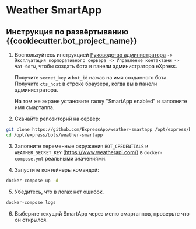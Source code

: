# Weather SmartApp


## Инструкция по развёртыванию {{cookiecutter.bot_project_name}}

1. Воспользуйтесь инструкцией [Руководство
   администратора](https://express.ms/admin_guide.pdf) `-> Эксплуатация корпоративного
   сервера -> Управление контактами -> Чат-боты`, чтобы создать бота в панели
   администратора eXpress.

   Получите `secret_key` и `bot_id` нажав на имя созданного бота.
   Получите `cts_host` в строке браузера, когда вы в панели администратора.

   На том же экране установите галку "SmartApp enabled" и заполните имя
   смартаппа.


2. Скачайте репозиторий на сервер:

```bash
git clone https://github.com/ExpressApp/weather-smartapp /opt/express/bots/weather-smartapp
cd /opt/express/bots/weather-smartapp
```

3. Заполните переменные окружения `BOT_CREDENTIALS` и `WEATHER_SECRET_KEY`
   (<https://www.weatherapi.com/>) в `docker-compose.yml` реальными значениями.


4. Запустите контейнеры командой:

```bash
docker-compose up -d
```

5. Убедитесь, что в логах нет ошибок.

```bash
docker-compose logs
```

6. Выберите текущий SmartApp через меню смартаппов, проверьте что он открылся.

